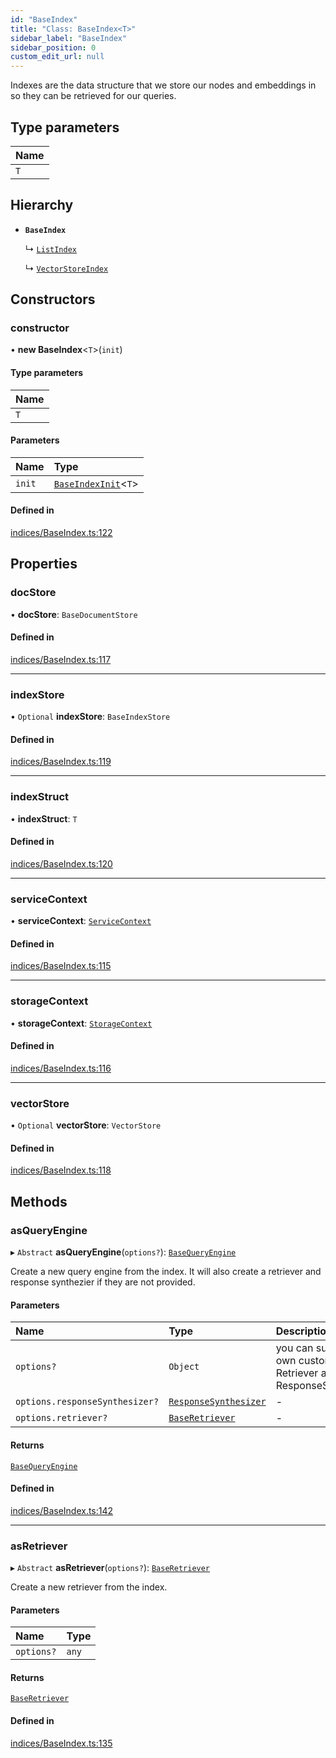 ```yaml
---
id: "BaseIndex"
title: "Class: BaseIndex<T>"
sidebar_label: "BaseIndex"
sidebar_position: 0
custom_edit_url: null
---
```


Indexes are the data structure that we store our nodes and embeddings in so
they can be retrieved for our queries.

## Type parameters

| Name |
| :------ |
| `T` |

## Hierarchy

- **`BaseIndex`**

  ↳ [`ListIndex`](ListIndex.md)

  ↳ [`VectorStoreIndex`](VectorStoreIndex.md)

## Constructors

### constructor

• **new BaseIndex**<`T`\>(`init`)

#### Type parameters

| Name |
| :------ |
| `T` |

#### Parameters

| Name | Type |
| :------ | :------ |
| `init` | [`BaseIndexInit`](../interfaces/BaseIndexInit.md)<`T`\> |

#### Defined in

[indices/BaseIndex.ts:122](https://github.com/run-llama/LlamaIndexTS/blob/0f654ae/packages/core/src/indices/BaseIndex.ts#L122)

## Properties

### docStore

• **docStore**: `BaseDocumentStore`

#### Defined in

[indices/BaseIndex.ts:117](https://github.com/run-llama/LlamaIndexTS/blob/0f654ae/packages/core/src/indices/BaseIndex.ts#L117)

___

### indexStore

• `Optional` **indexStore**: `BaseIndexStore`

#### Defined in

[indices/BaseIndex.ts:119](https://github.com/run-llama/LlamaIndexTS/blob/0f654ae/packages/core/src/indices/BaseIndex.ts#L119)

___

### indexStruct

• **indexStruct**: `T`

#### Defined in

[indices/BaseIndex.ts:120](https://github.com/run-llama/LlamaIndexTS/blob/0f654ae/packages/core/src/indices/BaseIndex.ts#L120)

___

### serviceContext

• **serviceContext**: [`ServiceContext`](../interfaces/ServiceContext.md)

#### Defined in

[indices/BaseIndex.ts:115](https://github.com/run-llama/LlamaIndexTS/blob/0f654ae/packages/core/src/indices/BaseIndex.ts#L115)

___

### storageContext

• **storageContext**: [`StorageContext`](../interfaces/StorageContext.md)

#### Defined in

[indices/BaseIndex.ts:116](https://github.com/run-llama/LlamaIndexTS/blob/0f654ae/packages/core/src/indices/BaseIndex.ts#L116)

___

### vectorStore

• `Optional` **vectorStore**: `VectorStore`

#### Defined in

[indices/BaseIndex.ts:118](https://github.com/run-llama/LlamaIndexTS/blob/0f654ae/packages/core/src/indices/BaseIndex.ts#L118)

## Methods

### asQueryEngine

▸ `Abstract` **asQueryEngine**(`options?`): [`BaseQueryEngine`](../interfaces/BaseQueryEngine.md)

Create a new query engine from the index. It will also create a retriever
and response synthezier if they are not provided.

#### Parameters

| Name | Type | Description |
| :------ | :------ | :------ |
| `options?` | `Object` | you can supply your own custom Retriever and ResponseSynthesizer |
| `options.responseSynthesizer?` | [`ResponseSynthesizer`](ResponseSynthesizer.md) | - |
| `options.retriever?` | [`BaseRetriever`](../interfaces/BaseRetriever.md) | - |

#### Returns

[`BaseQueryEngine`](../interfaces/BaseQueryEngine.md)

#### Defined in

[indices/BaseIndex.ts:142](https://github.com/run-llama/LlamaIndexTS/blob/0f654ae/packages/core/src/indices/BaseIndex.ts#L142)

___

### asRetriever

▸ `Abstract` **asRetriever**(`options?`): [`BaseRetriever`](../interfaces/BaseRetriever.md)

Create a new retriever from the index.

#### Parameters

| Name | Type |
| :------ | :------ |
| `options?` | `any` |

#### Returns

[`BaseRetriever`](../interfaces/BaseRetriever.md)

#### Defined in

[indices/BaseIndex.ts:135](https://github.com/run-llama/LlamaIndexTS/blob/0f654ae/packages/core/src/indices/BaseIndex.ts#L135)
